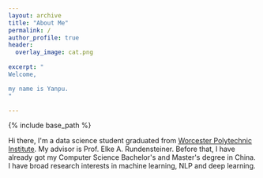 ```yaml
---
layout: archive
title: "About Me"
permalink: /
author_profile: true
header: 
  overlay_image: cat.png
  
excerpt: "
Welcome, 

my name is Yanpu.
"

---
```

{% include base_path %}

 Hi there, I'm a data science student graduated from [Worcester Polytechnic Institute](https://www.wpi.edu/). My advisor is Prof. Elke A. Rundensteiner. Before that, I have already got my Computer Science Bachelor's and Master's degree in China. I have broad research interests in machine learning, NLP and deep learning.
